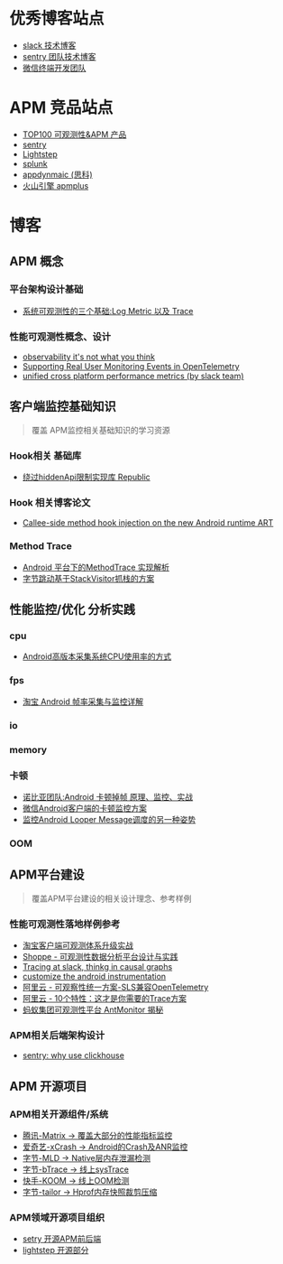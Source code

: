 # 优秀博客站点
- [slack 技术博客](https://slack.engineering/)
- [sentry 团队技术博客](https://blog.sentry.io/?utm_source=google&utm_medium=cpc&utm_campaign=9575834316&utm_content=g&utm_term=sentry&gclid=CjwKCAjw682TBhATEiwA9crl3yQC4mrsWFy3T7VqohWwc20EZVGchpZtlknaP7ahTOAA_ml7FDNuVhoCthYQAvD_BwE)
- [微信终端开发团队](https://cloud.tencent.com/developer/user/598196)

# APM 竞品站点
- [TOP100 可观测性&APM 产品](https://haydenjames.io/20-top-server-monitoring-application-performance-monitoring-apm-solutions/)
- [sentry](https://sentry.io/)
- [Lightstep](https://docs.lightstep.com/)
- [splunk](https://www.splunk.com/)
- [appdynmaic (思科)](https://www.appdynamics.com/)
- [火山引擎 apmplus](https://www.volcengine.com/product/apmplus)
# 博客

## APM 概念

### 平台架构设计基础
- [系统可观测性的三个基础:Log Metric 以及 Trace](https://cribl.io/blog/logs-events-metrics-and-traces-oh-my/)

### 性能可观测性概念、设计

- [observability it's not what you think](https://www.splunk.com/en_us/blog/devops/observability-it-s-not-what-you-think.html)
- [Supporting Real User Monitoring Events in OpenTelemetry](https://github.com/open-telemetry/oteps/issues/169#)
- [unified cross platform performance metrics (by slack team)](https://slack.engineering/unified-cross-platform-performance-metrics/)

## 客户端监控基础知识
>覆盖 APM监控相关基础知识的学习资源

### Hook相关 基础库
- [绕过hiddenApi限制实现库 Republic](https://github.com/whulzz1993/RePublic)

### Hook 相关博客论文
- [Callee-side method hook injection
on the new Android runtime ART](https://publications.cispa.saarland/143/1/arthook_thesis.pdf)

### Method Trace
- [Android 平台下的MethodTrace 实现解析](https://juejin.cn/post/7107137302043820039)
- [字节跳动基于StackVisitor抓栈的方案](https://blog.csdn.net/ByteDanceTech/article/details/119621240)
## 性能监控/优化 分析实践

### cpu
- [Android高版本采集系统CPU使用率的方式](https://juejin.cn/post/7135034198158475300)

### fps
- [淘宝 Android 帧率采集与监控详解](https://developer.aliyun.com/article/860539)

### io

### memory

### 卡顿
- [诺比亚团队:Android 卡顿掉帧 原理、监控、实战](https://www.jianshu.com/p/f1a777551b70)
- [微信Android客户端的卡顿监控方案](https://cloud.tencent.com/developer/article/1846821)
- [监控Android Looper Message调度的另一种姿势](https://juejin.cn/post/7139741012456374279)

### OOM

## APM平台建设
>覆盖APM平台建设的相关设计理念、参考样例


### 性能可观测性落地样例参考
- [淘宝客户端可观测体系升级实战](https://mp.weixin.qq.com/s?__biz=Mzg4MjE5OTI4Mw==&mid=2247494767&idx=1&sn=86ce1d22a30d453676fffdc2458d02b9&source=41#wechat_redirect)
- [Shoppe - 可观测性数据分析平台设计与实践](https://mp.weixin.qq.com/s/j6tAH6YdBuZu2PzE68xy-A)
- [Tracing at slack, thinkg in causal graphs](https://slack.engineering/tracing-at-slack-thinking-in-causal-graphs/)
- [customize the android instrumentation](https://docs.appdynamics.com/21.3/en/end-user-monitoring/mobile-real-user-monitoring/instrument-android-applications/customize-the-android-instrumentation)
- [阿里云 - 可观察性统一方案-SLS兼容OpenTelemetry](https://developer.aliyun.com/article/766070)
- [阿里云 - 10个特性：这才是你需要的Trace方案](https://developer.aliyun.com/article/783270?spm=a2c6h.12873639.article-detail.7.3e2c5d17Nd6kgv)
- [蚂蚁集团可观测性平台 AntMonitor 揭秘](https://mp.weixin.qq.com/s/k59Bi_EfJSq3v4uawAwDUw)

### APM相关后端架构设计
- [sentry:  why use clickhouse](https://blog.sentry.io/2019/05/16/introducing-snuba-sentrys-new-search-infrastructure#why-clickhouse)

## APM 开源项目
###  APM相关开源组件/系统
- [腾讯-Matrix -> 覆盖大部分的性能指标监控](https://github.com/search?q=matrix)
- [爱奇艺-xCrash -> Android的Crash及ANR监控](https://github.com/iqiyi/xCrash)
- [字节-MLD -> Native层内存泄漏检测](https://github.com/bytedance/memory-leak-detector)
- [字节-bTrace -> 线上sysTrace](https://github.com/bytedance/btrace)
- [快手-KOOM -> 线上OOM检测](https://github.com/KwaiAppTeam/KOOM)
- [字节-tailor -> Hprof内存快照裁剪压缩](https://github.com/bytedance/tailor)


### APM领域开源项目组织
- [setry 开源APM前后端](https://github.com/getsentry/sentry)
- [lightstep 开源部分](https://github.com/lightstep)

